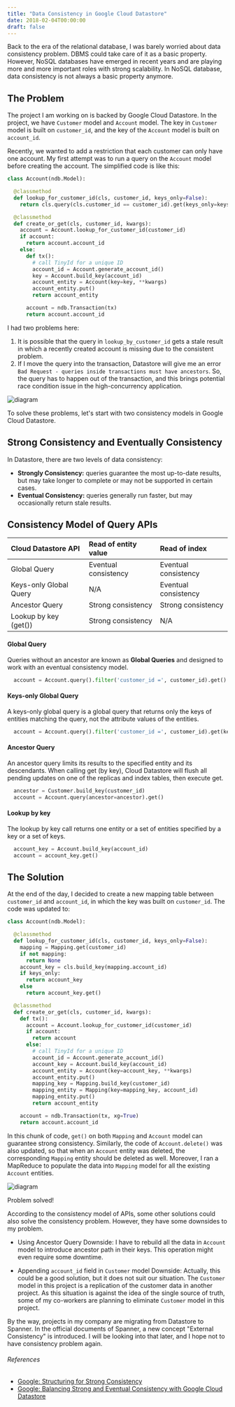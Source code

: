 ```yaml
---
title: "Data Consistency in Google Cloud Datastore"
date: 2018-02-04T00:00:00
draft: false
---
```


Back to the era of the relational database, I was barely worried about data consistency problem. DBMS could take care of it as a basic property. However, NoSQL databases have emerged in recent years and are playing more and more important roles with strong scalability. In NoSQL database, data consistency is not always a basic property anymore.

## The Problem
The project I am working on is backed by Google Cloud Datastore. In the project, we have `Customer` model and `Account` model. The key in `Customer` model is built on `customer_id`, and the key of the `Account` model is built on `account_id`.

Recently, we wanted to add a restriction that each customer can only have one account. My first attempt was to run a query on the `Account` model before creating the account. The simplified code is like this:

```python
class Account(ndb.Model):

  @classmethod
  def lookup_for_customer_id(cls, customer_id, keys_only=False):
    return cls.query(cls.customer_id == customer_id).get(keys_only=keys_only)

  @classmethod
  def create_or_get(cls, customer_id, kwargs):
    account = Account.lookup_for_customer_id(customer_id)
    if account:
      return account.account_id
    else:
      def tx():
        # call TinyId for a unique ID
        account_id = Account.generate_account_id() 
        key = Account.build_key(account_id)
        account_entity = Account(key=key, **kwargs)
        account_entity.put()
        return account_entity

      account = ndb.Transaction(tx)
      return account.account_id
```

I had two problems here:

1. It is possible that the query in `lookup_by_customer_id` gets a stale result in which a recently created account is missing due to the consistent problem.
2. If I move the query into the transaction, Datastore will give me an error `Bad Request - queries inside transactions must have ancestors`. So, the query has to happen out of the transaction, and this brings potential race condition issue in the high-concurrency application.

![diagram](https://glucn.files.wordpress.com/2018/02/1.png)

To solve these problems, let's start with two consistency models in Google Cloud Datastore.

## Strong Consistency and Eventually Consistency
In Datastore, there are two levels of data consistency:
* **Strongly Consistency:** queries guarantee the most up-to-date results, but may take longer to complete or may not be supported in certain cases.
* **Eventual Consistency:** queries generally run faster, but may occasionally return stale results.


## Consistency Model of Query APIs
| Cloud Datastore API     | Read of entity value   | Read of index        |
| :---------------------- |:---------------------- | :------------------- |
| Global Query            | Eventual consistency   | Eventual consistency |
| Keys-only Global Query  | N/A                    | Eventual consistency |
| Ancestor Query          | Strong consistency     | Strong consistency   |
| Lookup by key (get())   | Strong consistency     | N/A                  |


#### Global Query
Queries without an ancestor are known as **Global Queries** and designed to work with an eventual consistency model.
```python
  account = Account.query().filter('customer_id =', customer_id).get()
```

#### Keys-only Global Query
A keys-only global query is a global query that returns only the keys of entities matching the query, not the attribute values of the entities.
```python
  account = Account.query().filter('customer_id =', customer_id).get(keys_only=True)
```

#### Ancestor Query
An ancestor query limits its results to the specified entity and its descendants. When calling get (by key), Cloud Datastore will flush all pending updates on one of the replicas and index tables, then execute get.
```python
  ancestor = Customer.build_key(customer_id)
  account = Account.query(ancestor=ancestor).get()
```

#### Lookup by key
The lookup by key call returns one entity or a set of entities specified by a key or a set of keys.
```python
  account_key = Account.build_key(account_id)
  account = account_key.get()
```

## The Solution
At the end of the day, I decided to create a new mapping table between `customer_id` and `account_id`, in which the key was built on `customer_id`. The code was updated to:

```python
class Account(ndb.Model):

  @classmethod
  def lookup_for_customer_id(cls, customer_id, keys_only=False):
    mapping = Mapping.get(customer_id)
    if not mapping:
      return None
    account_key = cls.build_key(mapping.account_id)
    if keys_only:
      return account_key
    else
      return account_key.get()

  @classmethod
  def create_or_get(cls, customer_id, kwargs):
    def tx():
      account = Account.lookup_for_customer_id(customer_id)
      if account:
        return account
      else:
        # call TinyId for a unique ID
        account_id = Account.generate_account_id()
        account_key = Account.build_key(account_id)
        account_entity = Account(key=account_key, **kwargs)
        account_entity.put()
        mapping_key = Mapping.build_key(customer_id)
        mapping_entity = Mapping(key=mapping_key, account_id)
        mapping_entity.put()
        return account_entity

    account = ndb.Transaction(tx, xg=True)
    return account.account_id
```
 

In this chunk of code, `get()` on both `Mapping` and `Account` model can guarantee strong consistency. Similarly, the code of `Account.delete()` was also updated, so that when an `Account` entity was deleted, the corresponding `Mapping` entity should be deleted as well. Moreover, I ran a MapReduce to populate the data into `Mapping` model for all the existing `Account` entities.

![diagram](https://glucn.files.wordpress.com/2018/02/2.png)

Problem solved!

According to the consistency model of APIs, some other solutions could also solve the consistency problem. However, they have some downsides to my problem.

* Using Ancestor Query
Downside: I have to rebuild all the data in `Account` model to introduce ancestor path in their keys. This operation might even require some downtime.

* Appending `account_id` field in `Customer` model
Downside: Actually, this could be a good solution, but it does not suit our situation. The `Customer` model in this project is a replication of the customer data in another project. As this situation is against the idea of the single source of truth, some of my co-workers are planning to eliminate `Customer` model in this project.

By the way, projects in my company are migrating from Datastore to Spanner. In the official documents of Spanner, a new concept "External Consistency" is introduced. I will be looking into that later, and I hope not to have consistency problem again.

###### References
* [Google: Structuring for Strong Consistency](https://cloud.google.com/datastore/docs/concepts/structuring_for_strong_consistency)
* [Google: Balancing Strong and Eventual Consistency with Google Cloud Datastore](https://cloud.google.com/datastore/docs/articles/balancing-strong-and-eventual-consistency-with-google-cloud-datastore/)